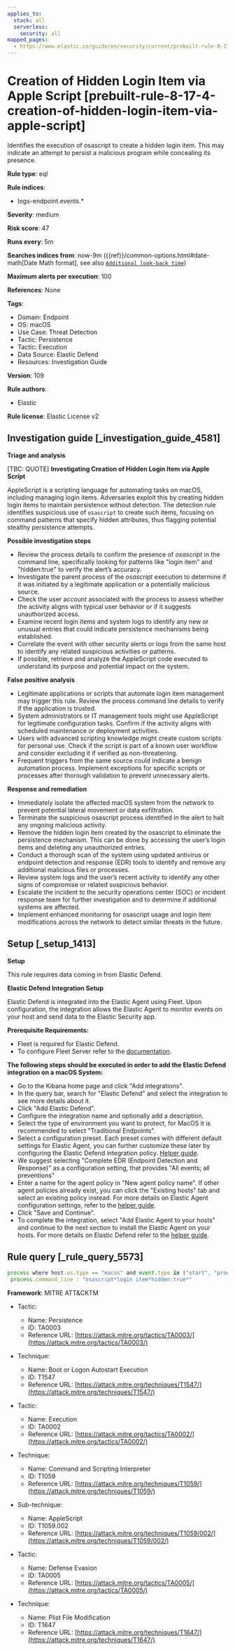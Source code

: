 ```yaml
---
applies_to:
  stack: all
  serverless:
    security: all
mapped_pages:
  - https://www.elastic.co/guide/en/security/current/prebuilt-rule-8-17-4-creation-of-hidden-login-item-via-apple-script.html
---
```


# Creation of Hidden Login Item via Apple Script [prebuilt-rule-8-17-4-creation-of-hidden-login-item-via-apple-script]

Identifies the execution of osascript to create a hidden login item. This may indicate an attempt to persist a malicious program while concealing its presence.

**Rule type**: eql

**Rule indices**:

* logs-endpoint.events.*

**Severity**: medium

**Risk score**: 47

**Runs every**: 5m

**Searches indices from**: now-9m ({{ref}}/common-options.html#date-math[Date Math format], see also [`Additional look-back time`](docs-content://solutions/security/detect-and-alert/create-detection-rule.md#rule-schedule))

**Maximum alerts per execution**: 100

**References**: None

**Tags**:

* Domain: Endpoint
* OS: macOS
* Use Case: Threat Detection
* Tactic: Persistence
* Tactic: Execution
* Data Source: Elastic Defend
* Resources: Investigation Guide

**Version**: 109

**Rule authors**:

* Elastic

**Rule license**: Elastic License v2

## Investigation guide [_investigation_guide_4581]

**Triage and analysis**

[TBC: QUOTE]
**Investigating Creation of Hidden Login Item via Apple Script**

AppleScript is a scripting language for automating tasks on macOS, including managing login items. Adversaries exploit this by creating hidden login items to maintain persistence without detection. The detection rule identifies suspicious use of `osascript` to create such items, focusing on command patterns that specify hidden attributes, thus flagging potential stealthy persistence attempts.

**Possible investigation steps**

* Review the process details to confirm the presence of *osascript* in the command line, specifically looking for patterns like "login item" and "hidden:true" to verify the alert’s accuracy.
* Investigate the parent process of the *osascript* execution to determine if it was initiated by a legitimate application or a potentially malicious source.
* Check the user account associated with the process to assess whether the activity aligns with typical user behavior or if it suggests unauthorized access.
* Examine recent login items and system logs to identify any new or unusual entries that could indicate persistence mechanisms being established.
* Correlate the event with other security alerts or logs from the same host to identify any related suspicious activities or patterns.
* If possible, retrieve and analyze the AppleScript code executed to understand its purpose and potential impact on the system.

**False positive analysis**

* Legitimate applications or scripts that automate login item management may trigger this rule. Review the process command line details to verify if the application is trusted.
* System administrators or IT management tools might use AppleScript for legitimate configuration tasks. Confirm if the activity aligns with scheduled maintenance or deployment activities.
* Users with advanced scripting knowledge might create custom scripts for personal use. Check if the script is part of a known user workflow and consider excluding it if verified as non-threatening.
* Frequent triggers from the same source could indicate a benign automation process. Implement exceptions for specific scripts or processes after thorough validation to prevent unnecessary alerts.

**Response and remediation**

* Immediately isolate the affected macOS system from the network to prevent potential lateral movement or data exfiltration.
* Terminate the suspicious osascript process identified in the alert to halt any ongoing malicious activity.
* Remove the hidden login item created by the osascript to eliminate the persistence mechanism. This can be done by accessing the user’s login items and deleting any unauthorized entries.
* Conduct a thorough scan of the system using updated antivirus or endpoint detection and response (EDR) tools to identify and remove any additional malicious files or processes.
* Review system logs and the user’s recent activity to identify any other signs of compromise or related suspicious behavior.
* Escalate the incident to the security operations center (SOC) or incident response team for further investigation and to determine if additional systems are affected.
* Implement enhanced monitoring for osascript usage and login item modifications across the network to detect similar threats in the future.


## Setup [_setup_1413]

**Setup**

This rule requires data coming in from Elastic Defend.

**Elastic Defend Integration Setup**

Elastic Defend is integrated into the Elastic Agent using Fleet. Upon configuration, the integration allows the Elastic Agent to monitor events on your host and send data to the Elastic Security app.

**Prerequisite Requirements:**

* Fleet is required for Elastic Defend.
* To configure Fleet Server refer to the [documentation](docs-content://reference/ingestion-tools/fleet/fleet-server.md).

**The following steps should be executed in order to add the Elastic Defend integration on a macOS System:**

* Go to the Kibana home page and click "Add integrations".
* In the query bar, search for "Elastic Defend" and select the integration to see more details about it.
* Click "Add Elastic Defend".
* Configure the integration name and optionally add a description.
* Select the type of environment you want to protect, for MacOS it is recommended to select "Traditional Endpoints".
* Select a configuration preset. Each preset comes with different default settings for Elastic Agent, you can further customize these later by configuring the Elastic Defend integration policy. [Helper guide](docs-content://solutions/security/configure-elastic-defend/configure-an-integration-policy-for-elastic-defend.md).
* We suggest selecting "Complete EDR (Endpoint Detection and Response)" as a configuration setting, that provides "All events; all preventions"
* Enter a name for the agent policy in "New agent policy name". If other agent policies already exist, you can click the "Existing hosts" tab and select an existing policy instead. For more details on Elastic Agent configuration settings, refer to the [helper guide](docs-content://reference/ingestion-tools/fleet/agent-policy.md).
* Click "Save and Continue".
* To complete the integration, select "Add Elastic Agent to your hosts" and continue to the next section to install the Elastic Agent on your hosts. For more details on Elastic Defend refer to the [helper guide](docs-content://solutions/security/configure-elastic-defend/install-elastic-defend.md).


## Rule query [_rule_query_5573]

```js
process where host.os.type == "macos" and event.type in ("start", "process_started") and process.name : "osascript" and
 process.command_line : "osascript*login item*hidden:true*"
```

**Framework**: MITRE ATT&CKTM

* Tactic:

    * Name: Persistence
    * ID: TA0003
    * Reference URL: [https://attack.mitre.org/tactics/TA0003/](https://attack.mitre.org/tactics/TA0003/)

* Technique:

    * Name: Boot or Logon Autostart Execution
    * ID: T1547
    * Reference URL: [https://attack.mitre.org/techniques/T1547/](https://attack.mitre.org/techniques/T1547/)

* Tactic:

    * Name: Execution
    * ID: TA0002
    * Reference URL: [https://attack.mitre.org/tactics/TA0002/](https://attack.mitre.org/tactics/TA0002/)

* Technique:

    * Name: Command and Scripting Interpreter
    * ID: T1059
    * Reference URL: [https://attack.mitre.org/techniques/T1059/](https://attack.mitre.org/techniques/T1059/)

* Sub-technique:

    * Name: AppleScript
    * ID: T1059.002
    * Reference URL: [https://attack.mitre.org/techniques/T1059/002/](https://attack.mitre.org/techniques/T1059/002/)

* Tactic:

    * Name: Defense Evasion
    * ID: TA0005
    * Reference URL: [https://attack.mitre.org/tactics/TA0005/](https://attack.mitre.org/tactics/TA0005/)

* Technique:

    * Name: Plist File Modification
    * ID: T1647
    * Reference URL: [https://attack.mitre.org/techniques/T1647/](https://attack.mitre.org/techniques/T1647/)



